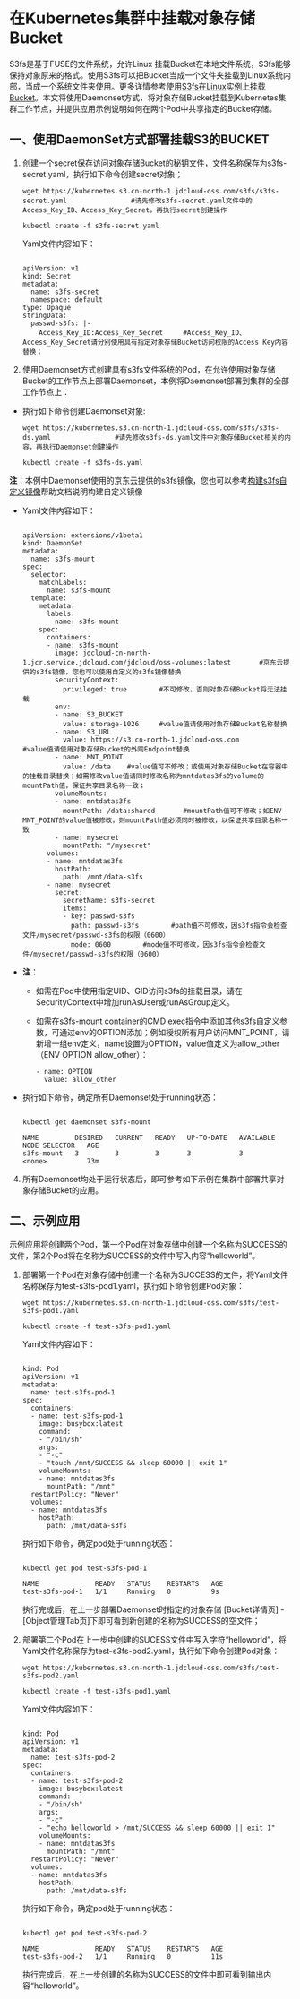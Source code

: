 # 在Kubernetes集群中挂载对象存储Bucket
S3fs是基于FUSE的文件系统，允许Linux 挂载Bucket在本地文件系统，S3fs能够保持对象原来的格式。使用S3fs可以把Bucket当成一个文件夹挂载到Linux系统内部，当成一个系统文件夹使用。更多详情参考[使用S3fs在Linux实例上挂载Bucket](https://docs.jdcloud.com/cn/object-storage-service/s3fs)。本文将使用Daemonset方式，将对象存储Bucket挂载到Kubernetes集群工作节点，并提供应用示例说明如何在两个Pod中共享指定的Bucket存储。

## 一、使用DaemonSet方式部署挂载S3的BUCKET

1. 创建一个secret保存访问对象存储Bucket的秘钥文件，文件名称保存为s3fs-secret.yaml，执行如下命令创建secret对象；

    ```
    wget https://kubernetes.s3.cn-north-1.jdcloud-oss.com/s3fs/s3fs-secret.yaml                #请先修改s3fs-secret.yaml文件中的Access_Key_ID、Access_Key_Secret，再执行secret创建操作

    kubectl create -f s3fs-secret.yaml
    ```
    
    Yaml文件内容如下：

    ```
    
    apiVersion: v1
    kind: Secret
    metadata:
      name: s3fs-secret
      namespace: default
    type: Opaque
    stringData:
      passwd-s3fs: |-
        Access_Key_ID:Access_Key_Secret     #Access_Key_ID、Access_Key_Secret请分别使用具有指定对象存储Bucket访问权限的Access Key内容替换；
    ```

2. 使用Daemonset方式创建具有s3fs文件系统的Pod，在允许使用对象存储Bucket的工作节点上部署Daemonset，本例将Daemonset部署到集群的全部工作节点上：

  * 执行如下命令创建Daemonset对象:

    ```
    wget https://kubernetes.s3.cn-north-1.jdcloud-oss.com/s3fs/s3fs-ds.yaml                #请先修改s3fs-ds.yaml文件中对象存储Bucket相关的内容，再执行Daemonset创建操作

    kubectl create -f s3fs-ds.yaml
    ``` 
  **注**：本例中Daemonset使用的京东云提供的s3fs镜像，您也可以参考[构建s3fs自定义镜像](https://docs.jdcloud.com/cn/jcs-for-kubernetes/s3fs-custom-image)帮助文档说明构建自定义镜像
  * Yaml文件内容如下：
    ```
    
    apiVersion: extensions/v1beta1
    kind: DaemonSet
    metadata:
      name: s3fs-mount
    spec:
      selector:
        matchLabels:
          name: s3fs-mount
      template:
        metadata:
          labels:
            name: s3fs-mount
        spec:
          containers:
          - name: s3fs-mount
            image: jdcloud-cn-north-1.jcr.service.jdcloud.com/jdcloud/oss-volumes:latest       #京东云提供的s3fs镜像，您也可以使用自定义的s3fs镜像替换
            securityContext:
              privileged: true        #不可修改，否则对象存储Bucket将无法挂载
            env:
            - name: S3_BUCKET
              value: storage-1026     #value值请使用对象存储Bucket名称替换  
            - name: S3_URL
              value: https://s3.cn-north-1.jdcloud-oss.com        #value值请使用对象存储Bucket的外网Endpoint替换
            - name: MNT_POINT
              value: /data    #value值可不修改；或使用对象存储Bucket在容器中的挂载目录替换；如需修改value值请同时修改名称为mntdatas3fs的volume的mountPath值，保证共享目录名称一致；
            volumeMounts:
            - name: mntdatas3fs
              mountPath: /data:shared       #mountPath值可不修改；如ENV MNT_POINT的value值被修改，则mountPath值必须同时被修改，以保证共享目录名称一致
            - name: mysecret
              mountPath: "/mysecret"
          volumes:
          - name: mntdatas3fs
            hostPath:
              path: /mnt/data-s3fs
          - name: mysecret
            secret:
              secretName: s3fs-secret
              items:
              - key: passwd-s3fs
                path: passwd-s3fs        #path值不可修改，因s3fs指令会检查文件/mysecret/passwd-s3fs的权限（0600）
                mode: 0600        #mode值不可修改，因s3fs指令会检查文件/mysecret/passwd-s3fs的权限（0600）

    ```

* **注**：

  * 如需在Pod中使用指定UID、GID访问s3fs的挂载目录，请在SecurityContext中增加runAsUser或runAsGroup定义。
  * 如需在s3fs-mount container的CMD exec指令中添加其他s3fs自定义参数，可通过env的OPTION添加；例如授权所有用户访问MNT_POINT，请新增一组env定义，name设置为OPTION，value值定义为allow_other（ENV OPTION allow_other）：

    ```
    - name: OPTION
      value: allow_other
    ```



* 执行如下命令，确定所有Daemonset处于running状态：
    ```
    
    kubectl get daemonset s3fs-mount

    NAME         DESIRED   CURRENT   READY   UP-TO-DATE   AVAILABLE   NODE SELECTOR   AGE
    s3fs-mount   3         3         3       3            3           <none>          73m
    ```

4. 所有Daemonset均处于运行状态后，即可参考如下示例在集群中部署共享对象存储Bucket的应用。

## 二、示例应用

示例应用将创建两个Pod，第一个Pod在对象存储中创建一个名称为SUCCESS的文件，第2个Pod将在名称为SUCCESS的文件中写入内容“helloworld”。

1. 部署第一个Pod在对象存储中创建一个名称为SUCCESS的文件，将Yaml文件名称保存为test-s3fs-pod1.yaml，执行如下命令创建Pod对象：

    ```
    wget https://kubernetes.s3.cn-north-1.jdcloud-oss.com/s3fs/test-s3fs-pod1.yaml

    kubectl create -f test-s3fs-pod1.yaml
    ```
    
    Yaml文件内容如下：
    ```
    
    kind: Pod
    apiVersion: v1
    metadata:
      name: test-s3fs-pod-1
    spec:
      containers:
      - name: test-s3fs-pod-1
        image: busybox:latest
        command:
        - "/bin/sh"
        args:
        - "-c"
        - "touch /mnt/SUCCESS && sleep 60000 || exit 1"
        volumeMounts:
        - name: mntdatas3fs
          mountPath: "/mnt"
      restartPolicy: "Never"
      volumes:
      - name: mntdatas3fs
        hostPath:
          path: /mnt/data-s3fs
      ```
      执行如下命令，确定pod处于running状态：

      ```
      
      kubectl get pod test-s3fs-pod-1

      NAME              READY   STATUS    RESTARTS   AGE
      test-s3fs-pod-1   1/1     Running   0          9s
      ```
      执行完成后，在上一步部署Daemonset时指定的对象存储 [Bucket详情页] - [Object管理Tab页]下即可看到新创建的名称为SUCCESS的空文件；
   
2. 部署第二个Pod在上一步中创建的SUCESS文件中写入字符“helloworld”，将Yaml文件名称保存为test-s3fs-pod2.yaml，执行如下命令创建Pod对象：

    ```
    wget https://kubernetes.s3.cn-north-1.jdcloud-oss.com/s3fs/test-s3fs-pod2.yaml

    kubectl create -f test-s3fs-pod1.yaml
    ```
    
    Yaml文件内容如下：
    ```
    
    kind: Pod
    apiVersion: v1
    metadata:
      name: test-s3fs-pod-2
    spec:
      containers:
      - name: test-s3fs-pod-2
        image: busybox:latest
        command:
        - "/bin/sh"
        args:
        - "-c"
        - "echo helloworld > /mnt/SUCCESS && sleep 60000 || exit 1"
        volumeMounts:
        - name: mntdatas3fs
          mountPath: "/mnt"
      restartPolicy: "Never"
      volumes:
      - name: mntdatas3fs
        hostPath:
          path: /mnt/data-s3fs
      ```
    执行如下命令，确定pod处于running状态：

    ```
    
    kubectl get pod test-s3fs-pod-2

    NAME              READY   STATUS    RESTARTS   AGE
    test-s3fs-pod-2   1/1     Running   0          11s
    ```
    执行完成后，在上一步创建的名称为SUCCESS的文件中即可看到输出内容“helloworld”。
